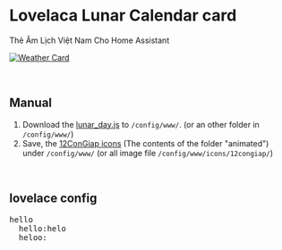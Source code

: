 <h1>Lovelaca Lunar Calendar card</h1>
<p>Thẻ Âm Lịch Việt Nam Cho Home Assistant</p>
<p><a target="_blank" rel="noopener noreferrer" href="https://github.com/tranlephan/HomeAssistant/blob/master/LunarCalendar/hassLunarCalendar.jpg?raw=true"><img src="https://github.com/tranlephan/HomeAssistant/blob/master/LunarCalendar/hassLunarCalendar.jpg?raw=true" alt="Weather Card" style="max-width:100%;"></a></p>
<br>
<h2>Manual</h2>
<ol>
<li>Download the <a href="https://raw.githubusercontent.com/bramkragten/weather-card/v1.2.0/dist/weather-card.js" rel="nofollow">lunar_day.js</a> to <code>/config/www/</code>. (or an other folder in <code>/config/www/</code>)</li>
<li>Save, the <a href="http://www.mediafire.com/file/6hpicd55nz2y6fg/icons.rar/file" rel="nofollow">12ConGiap icons</a> (The contents of the folder "animated") under <code>/config/www/</code> (or all image file <code>/config/www/icons/12congiap/</code>)</li>
</ol>
<br>
<h2>lovelace config</h2>
<div>
<pre>
hello
  hello:helo
  heloo:
</pre>
</div>
